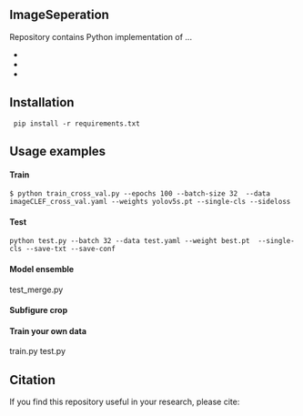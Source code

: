 ## ImageSeperation

Repository contains Python implementation of ...

*
*
*

## Installation

``` pip install -r requirements.txt```

## Usage examples

#### Train

```$ python train_cross_val.py --epochs 100 --batch-size 32  --data imageCLEF_cross_val.yaml --weights yolov5s.pt --single-cls --sideloss```

#### Test

```python test.py --batch 32 --data test.yaml --weight best.pt  --single-cls --save-txt --save-conf```

#### Model ensemble

test_merge.py

#### Subfigure crop



#### Train your own data
train.py
test.py



## Citation
If you find this repository useful in your research, please cite:
